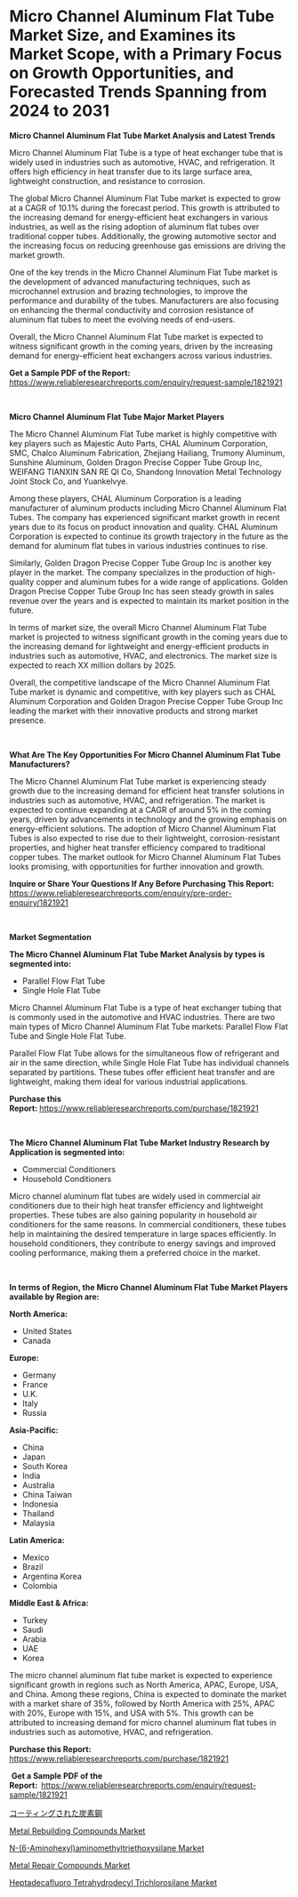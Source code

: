 <p><h1>Micro Channel Aluminum Flat Tube Market Size, and Examines its Market Scope, with a Primary Focus on Growth Opportunities, and Forecasted Trends Spanning from 2024 to 2031</h1></p><p><strong>Micro Channel Aluminum Flat Tube Market Analysis and Latest Trends</strong></p>
<p><p>Micro Channel Aluminum Flat Tube is a type of heat exchanger tube that is widely used in industries such as automotive, HVAC, and refrigeration. It offers high efficiency in heat transfer due to its large surface area, lightweight construction, and resistance to corrosion.</p><p>The global Micro Channel Aluminum Flat Tube market is expected to grow at a CAGR of 10.1% during the forecast period. This growth is attributed to the increasing demand for energy-efficient heat exchangers in various industries, as well as the rising adoption of aluminum flat tubes over traditional copper tubes. Additionally, the growing automotive sector and the increasing focus on reducing greenhouse gas emissions are driving the market growth.</p><p>One of the key trends in the Micro Channel Aluminum Flat Tube market is the development of advanced manufacturing techniques, such as microchannel extrusion and brazing technologies, to improve the performance and durability of the tubes. Manufacturers are also focusing on enhancing the thermal conductivity and corrosion resistance of aluminum flat tubes to meet the evolving needs of end-users.</p><p>Overall, the Micro Channel Aluminum Flat Tube market is expected to witness significant growth in the coming years, driven by the increasing demand for energy-efficient heat exchangers across various industries.</p></p>
<p><strong>Get a Sample PDF of the Report:&nbsp;</strong> <a href="https://www.reliableresearchreports.com/enquiry/request-sample/1821921">https://www.reliableresearchreports.com/enquiry/request-sample/1821921</a></p>
<p>&nbsp;</p>
<p><strong>Micro Channel Aluminum Flat Tube Major Market Players</strong></p>
<p><p>The Micro Channel Aluminum Flat Tube market is highly competitive with key players such as Majestic Auto Parts, CHAL Aluminum Corporation, SMC, Chalco Aluminum Fabrication, Zhejiang Hailiang, Trumony Aluminum, Sunshine Aluminum, Golden Dragon Precise Copper Tube Group Inc, WEIFANG TIANXIN SAN RE QI Co, Shandong Innovation Metal Technology Joint Stock Co, and Yuankelvye.</p><p>Among these players, CHAL Aluminum Corporation is a leading manufacturer of aluminum products including Micro Channel Aluminum Flat Tubes. The company has experienced significant market growth in recent years due to its focus on product innovation and quality. CHAL Aluminum Corporation is expected to continue its growth trajectory in the future as the demand for aluminum flat tubes in various industries continues to rise.</p><p>Similarly, Golden Dragon Precise Copper Tube Group Inc is another key player in the market. The company specializes in the production of high-quality copper and aluminum tubes for a wide range of applications. Golden Dragon Precise Copper Tube Group Inc has seen steady growth in sales revenue over the years and is expected to maintain its market position in the future.</p><p>In terms of market size, the overall Micro Channel Aluminum Flat Tube market is projected to witness significant growth in the coming years due to the increasing demand for lightweight and energy-efficient products in industries such as automotive, HVAC, and electronics. The market size is expected to reach XX million dollars by 2025.</p><p>Overall, the competitive landscape of the Micro Channel Aluminum Flat Tube market is dynamic and competitive, with key players such as CHAL Aluminum Corporation and Golden Dragon Precise Copper Tube Group Inc leading the market with their innovative products and strong market presence.</p></p>
<p>&nbsp;</p>
<p><strong>What Are The Key Opportunities For Micro Channel Aluminum Flat Tube Manufacturers?</strong></p>
<p><p>The Micro Channel Aluminum Flat Tube market is experiencing steady growth due to the increasing demand for efficient heat transfer solutions in industries such as automotive, HVAC, and refrigeration. The market is expected to continue expanding at a CAGR of around 5% in the coming years, driven by advancements in technology and the growing emphasis on energy-efficient solutions. The adoption of Micro Channel Aluminum Flat Tubes is also expected to rise due to their lightweight, corrosion-resistant properties, and higher heat transfer efficiency compared to traditional copper tubes. The market outlook for Micro Channel Aluminum Flat Tubes looks promising, with opportunities for further innovation and growth.</p></p>
<p><strong>Inquire or Share Your Questions If Any Before Purchasing This Report:</strong> <a href="https://www.reliableresearchreports.com/enquiry/pre-order-enquiry/1821921">https://www.reliableresearchreports.com/enquiry/pre-order-enquiry/1821921</a></p>
<p>&nbsp;</p>
<p><strong>Market Segmentation</strong></p>
<p><strong>The Micro Channel Aluminum Flat Tube Market Analysis by types is segmented into:</strong></p>
<p><ul><li>Parallel Flow Flat Tube</li><li>Single Hole Flat Tube</li></ul></p>
<p><p>Micro Channel Aluminum Flat Tube is a type of heat exchanger tubing that is commonly used in the automotive and HVAC industries. There are two main types of Micro Channel Aluminum Flat Tube markets: Parallel Flow Flat Tube and Single Hole Flat Tube. </p><p>Parallel Flow Flat Tube allows for the simultaneous flow of refrigerant and air in the same direction, while Single Hole Flat Tube has individual channels separated by partitions. These tubes offer efficient heat transfer and are lightweight, making them ideal for various industrial applications.</p></p>
<p><strong>Purchase this Report:&nbsp;</strong><a href="https://www.reliableresearchreports.com/purchase/1821921">https://www.reliableresearchreports.com/purchase/1821921</a></p>
<p>&nbsp;</p>
<p><strong>The Micro Channel Aluminum Flat Tube Market Industry Research by Application is segmented into:</strong></p>
<p><ul><li>Commercial Conditioners</li><li>Household Conditioners</li></ul></p>
<p><p>Micro channel aluminum flat tubes are widely used in commercial air conditioners due to their high heat transfer efficiency and lightweight properties. These tubes are also gaining popularity in household air conditioners for the same reasons. In commercial conditioners, these tubes help in maintaining the desired temperature in large spaces efficiently. In household conditioners, they contribute to energy savings and improved cooling performance, making them a preferred choice in the market.</p></p>
<p>&nbsp;</p>
<p><strong>In terms of Region, the Micro Channel Aluminum Flat Tube Market Players available by Region are:</strong></p>
<p>
    <p> <strong> North America: </strong>
        <ul>
            <li>United States</li>
            <li>Canada</li>
        </ul>
        </p> 
    <p> <strong> Europe: </strong>
        <ul>
            <li>Germany</li>
            <li>France</li>
            <li>U.K.</li>
            <li>Italy</li>
            <li>Russia</li>
        </ul>
        </p> 
    <p> <strong> Asia-Pacific: </strong>
        <ul>
            <li>China</li>
            <li>Japan</li>
            <li>South Korea</li>
            <li>India</li>
            <li>Australia</li>
            <li>China Taiwan</li>
            <li>Indonesia</li>
            <li>Thailand</li>
            <li>Malaysia</li>
        </ul>
        </p> 
    <p> <strong> Latin America: </strong>
        <ul>
            <li>Mexico</li>
            <li>Brazil</li>
            <li>Argentina Korea</li>
            <li>Colombia</li>
        </ul>
        </p> 
    <p> <strong> Middle East & Africa: </strong>
        <ul>
            <li>Turkey</li>
            <li>Saudi</li>
            <li>Arabia</li>
            <li>UAE</li>
            <li>Korea</li>
        </ul>
    </p>
    </p>
<p><p>The micro channel aluminum flat tube market is expected to experience significant growth in regions such as North America, APAC, Europe, USA, and China. Among these regions, China is expected to dominate the market with a market share of 35%, followed by North America with 25%, APAC with 20%, Europe with 15%, and USA with 5%. This growth can be attributed to increasing demand for micro channel aluminum flat tubes in industries such as automotive, HVAC, and refrigeration.</p></p>
<p><strong>Purchase this Report: </strong><a href="https://www.reliableresearchreports.com/purchase/1821921">https://www.reliableresearchreports.com/purchase/1821921</a></p>
<p>&nbsp;<strong>Get a Sample PDF of the Report:&nbsp;&nbsp;</strong><a href="https://www.reliableresearchreports.com/enquiry/request-sample/1821921">https://www.reliableresearchreports.com/enquiry/request-sample/1821921</a></p>
<p><strong></strong></p>
<p><p><a href="https://github.com/lrlmopnhwd79300/Market-Research-Report-List-1/blob/main/8606791983.md">コーティングされた炭素鋼</a></p><p><a href="https://github.com/lubmix/Market-Research-Report-List-1/blob/main/metal-rebuilding-compounds-market.md">Metal Rebuilding Compounds Market</a></p><p><a href="https://issuu.com/reportprime-2/docs/n-6-aminohexylaminomethyltriethoxysilane-market-si">N-(6-Aminohexyl)aminomethyltriethoxysilane Market</a></p><p><a href="https://github.com/joannagoyvaerts/Market-Research-Report-List-1/blob/main/metal-repair-compounds-market.md">Metal Repair Compounds Market</a></p><p><a href="https://issuu.com/reportprime-2/docs/heptadecafluoro-tetrahydrodecyl-trichlorosilane-ma">Heptadecafluoro Tetrahydrodecyl Trichlorosilane Market</a></p></p>